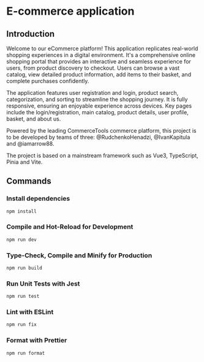 # E-commerce application

## Introduction

Welcome to our eCommerce platform! This application replicates real-world shopping experiences in a digital environment. It's a comprehensive online shopping portal that provides an interactive and seamless experience for users, from product discovery to checkout. Users can browse a vast catalog, view detailed product information, add items to their basket, and complete purchases confidently.

The application features user registration and login, product search, categorization, and sorting to streamline the shopping journey. It is fully responsive, ensuring an enjoyable experience across devices. Key pages include the login/registration, main catalog, product details, user profile, basket, and about us.

Powered by the leading CommerceTools commerce platform, this project is to be developed by teams of three: @RudchenkoHenadzi, @IvanKapitula and @iamarrow88.

The project is based on a mainstream framework such as Vue3, TypeScript, Pinia and Vite.

## Commands

### Install dependencies

```sh
npm install
```

### Compile and Hot-Reload for Development

```sh
npm run dev
```

### Type-Check, Compile and Minify for Production

```sh
npm run build
```

### Run Unit Tests with Jest

```sh
npm run test
```

### Lint with ESLint

```sh
npm run fix
```

### Format with Prettier

```sh
npm run format
```
